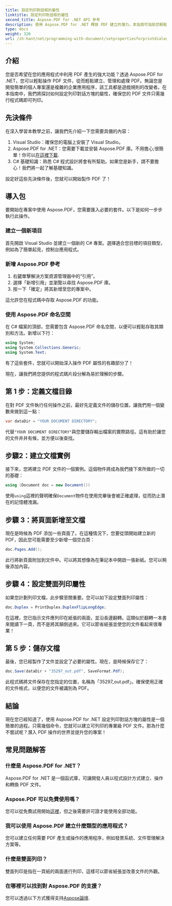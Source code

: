 ```yaml
---
title: 設定列印對話框的屬性
linktitle: 設定列印對話框的屬性
second_title: Aspose.PDF for .NET API 參考
description: 使用 Aspose.PDF for .NET 釋放 PDF 建立的潛力。本指南可協助您輕鬆設定列印屬性。
type: docs
weight: 320
url: /zh-hant/net/programming-with-document/setpropertiesforprintdialog/
---
```

## 介紹

您是否希望在您的應用程式中利用 PDF 產生的強大功能？透過 Aspose.PDF for .NET，您可以輕鬆操作 PDF 文件，從而輕鬆建立、管理和處理 PDF。無論您是開發簡單的個人專案還是複雜的企業應用程序，該工具都是遊戲規則的改變者。在本指南中，我們將探討如何設定列印對話方塊的屬性，確保您的 PDF 文件只需幾行程式碼即可列印。

## 先決條件

在深入學習本教學之前，讓我們先介紹一下您需要具備的內容：

1. Visual Studio：確保您的電腦上安裝了 Visual Studio。
2.  Aspose.PDF for .NET：您需要下載並安裝 Aspose.PDF 庫。不用擔心;很簡單！你可以[在這裡下載](https://releases.aspose.com/pdf/net/).
3. C# 基礎知識：熟悉 C# 程式設計將會有所幫助。如果您是新手，請不要擔心！我們將一起了解基礎知識。 

設定好這些先決條件後，您就可以開始製作 PDF 了！

## 導入包

要開始在專案中使用 Aspose.PDF，您需要匯入必要的套件。以下是如何一步步執行此操作。

### 建立一個新項目

首先開啟 Visual Studio 並建立一個新的 C# 專案。選擇適合您目標的項目類型，例如為了簡單起見，控制台應用程式。

### 新增 Aspose.PDF 參考

1. 右鍵單擊解決方案資源管理器中的“引用”。
2. 選擇「新增引用」並瀏覽以尋找 Aspose.PDF 庫。
3. 按一下「確定」將其新增至您的專案中。

這允許您在程式碼中存取 Aspose.PDF 的功能。

### 使用 Aspose.PDF 命名空間

在 C# 檔案的頂部，您需要包含 Aspose.PDF 命名空間，以便可以輕鬆存取其類別和方法。新增以下行：

```csharp
using System;
using System.Collections.Generic;
using System.Text;
```

有了這些套件，您就可以開始深入操作 PDF 屬性的有趣部分了！

現在，讓我們將您提供的程式碼片段分解為易於理解的步驟。

## 第 1 步：定義文檔目錄

在對 PDF 文件執行任何操作之前，最好先定義文件的儲存位置。讓我們用一個變數來做到這一點：

```csharp
var dataDir = "YOUR DOCUMENT DIRECTORY";
```
代替`"YOUR DOCUMENT DIRECTORY"`與您要儲存輸出檔案的實際路徑。這有助於讓您的文件井井有條，並方便以後查找。

## 步驟2：建立文檔實例

接下來，您將建立 PDF 文件的一個實例。這個物件將成為我們接下來所做的一切的基礎：

```csharp
using (Document doc = new Document())
```

使用`using`這裡的聲明確保`Document`物件在使用完畢後會被正確處理，從而防止潛在的記憶體洩漏。

## 步驟 3：將頁面新增至文檔

現在是時候為 PDF 添加一些頁面了。在這種情況下，您要從頭開始建立新的 PDF，因此您可能需要至少新增一個空白頁：

```csharp
doc.Pages.Add();
```

此行將新頁面附加到文件中。可以將其想像為在筆記本中開啟一張新紙。您可以稍後添加內容。

## 步驟 4：設定雙面列印屬性

如果您計劃列印文檔，此步驟至關重要。您可以如下設定雙面列印屬性：

```csharp
doc.Duplex = PrintDuplex.DuplexFlipLongEdge;
```

在這裡，您已指示文件應列印在紙張的兩面，並沿長邊翻轉。這類似於翻轉一本書來閱讀下一頁，而不是將其顛倒過來。它可以節省紙張並使您的文件看起來很專業！

## 第 5 步：儲存文檔

最後，您已經製作了文件並設定了必要的屬性。現在，是時候保存它了：

```csharp
doc.Save(dataDir + "35297_out.pdf", SaveFormat.Pdf);
```

此程式碼將文件保存在您指定的位置，名稱為「35297_out.pdf」。確保使用正確的文件格式，以便您的文件被識別為 PDF。

## 結論

現在您已經知道了，使用 Aspose.PDF for .NET 設定列印對話方塊的屬性是一個簡單的過程。只需幾個命令，您就可以建立可列印的專業級 PDF 文件。那為什麼不嘗試呢？潛入 PDF 操作的世界並提升您的專案！

## 常見問題解答

### 什麼是 Aspose.PDF for .NET？
Aspose.PDF for .NET 是一個函式庫，可讓開發人員以程式設計方式建立、操作和轉換 PDF 文件。

### Aspose.PDF 可以免費使用嗎？
您可以從免費試用開始[這裡](https://releases.aspose.com/)，但之後需要許可證才能使用全部功能。

### 我可以使用 Aspose.PDF 建立什麼類型的應用程式？
您可以建立任何需要 PDF 產生或操作的應用程序，例如發票系統、文件管理解決方案等。

### 什麼是雙面列印？
雙面列印是指在一頁紙的兩面進行列印，這樣可以節省紙張並改善文件的外觀。

### 在哪裡可以找到對 Aspose.PDF 的支援？
您可以透過以下方式獲得支持[Aspose論壇](https://forum.aspose.com/c/pdf/10).